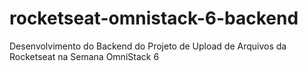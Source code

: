 # rocketseat-omnistack-6-backend
Desenvolvimento do Backend do Projeto de Upload de Arquivos da Rocketseat na Semana OmniStack 6
